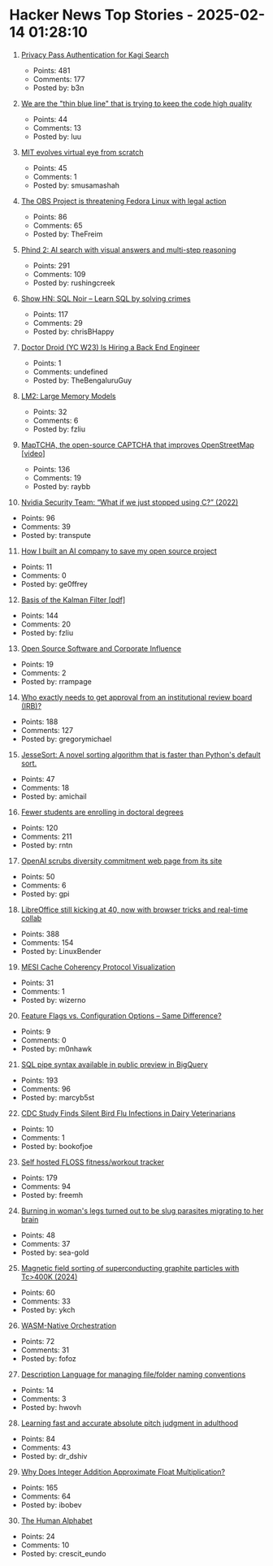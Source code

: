 # Hacker News Top Stories - 2025-02-14 01:28:10

1. [Privacy Pass Authentication for Kagi Search](https://blog.kagi.com/kagi-privacy-pass)
   - Points: 481
   - Comments: 177
   - Posted by: b3n

2. [We are the "thin blue line" that is trying to keep the code high quality](https://lore.kernel.org/lkml/20250208204416.GL1130956@mit.edu/)
   - Points: 44
   - Comments: 13
   - Posted by: luu

3. [MIT evolves virtual eye from scratch](https://eyes.mit.edu/)
   - Points: 45
   - Comments: 1
   - Posted by: smusamashah

4. [The OBS Project is threatening Fedora Linux with legal action](https://gitlab.com/fedora/sigs/flatpak/fedora-flatpaks/-/issues/39#note_2344970813)
   - Points: 86
   - Comments: 65
   - Posted by: TheFreim

5. [Phind 2: AI search with visual answers and multi-step reasoning](https://www.phind.com/blog/phind-2)
   - Points: 291
   - Comments: 109
   - Posted by: rushingcreek

6. [Show HN: SQL Noir – Learn SQL by solving crimes](https://www.sqlnoir.com)
   - Points: 117
   - Comments: 29
   - Posted by: chrisBHappy

7. [Doctor Droid (YC W23) Is Hiring a Back End Engineer](https://www.ycombinator.com/companies/doctor-droid/jobs/F0iI9UU-backend-engineer-assignment-in-description)
   - Points: 1
   - Comments: undefined
   - Posted by: TheBengaluruGuy

8. [LM2: Large Memory Models](https://arxiv.org/abs/2502.06049)
   - Points: 32
   - Comments: 6
   - Posted by: fzliu

9. [MapTCHA, the open-source CAPTCHA that improves OpenStreetMap [video]](https://fosdem.org/2025/schedule/event/fosdem-2025-5879-maptcha-the-open-source-captcha-that-improves-openstreetmap/)
   - Points: 136
   - Comments: 19
   - Posted by: raybb

10. [Nvidia Security Team: “What if we just stopped using C?” (2022)](https://blog.adacore.com/nvidia-security-team-what-if-we-just-stopped-using-c)
   - Points: 96
   - Comments: 39
   - Posted by: transpute

11. [How I built an AI company to save my open source project](https://timefold.ai/blog/how-i-built-an-ai-company-to-save-my-open-source-project)
   - Points: 11
   - Comments: 0
   - Posted by: ge0ffrey

12. [Basis of the Kalman Filter [pdf]](https://github.com/tpn/pdfs/blob/master/Understanding%20the%20Basis%20of%20the%20Kalman%20Filter%20Via%20a%20Simple%20and%20Intuitive%20Derivation%20%282012%29.pdf)
   - Points: 144
   - Comments: 20
   - Posted by: fzliu

13. [Open Source Software and Corporate Influence](https://www.alilleybrinker.com/blog/open-source-software-and-corporate-influence/)
   - Points: 19
   - Comments: 2
   - Posted by: rrampage

14. [Who exactly needs to get approval from an institutional review board (IRB)?](https://dynomight.net/irb/)
   - Points: 188
   - Comments: 127
   - Posted by: gregorymichael

15. [JesseSort: A novel sorting algorithm that is faster than Python's default sort.](https://github.com/lewj85/jessesort)
   - Points: 47
   - Comments: 18
   - Posted by: amichail

16. [Fewer students are enrolling in doctoral degrees](https://www.nature.com/articles/d41586-025-00425-4)
   - Points: 120
   - Comments: 211
   - Posted by: rntn

17. [OpenAI scrubs diversity commitment web page from its site](https://techcrunch.com/2025/02/13/openai-scrubs-diversity-commitment-web-page-from-its-site/)
   - Points: 50
   - Comments: 6
   - Posted by: gpi

18. [LibreOffice still kicking at 40, now with browser tricks and real-time collab](https://www.theregister.com/2025/02/13/libreoffice_wasm_zetaoffice/)
   - Points: 388
   - Comments: 154
   - Posted by: LinuxBender

19. [MESI Cache Coherency Protocol Visualization](https://www.scss.tcd.ie/Jeremy.Jones/vivio/caches/MESI.htm)
   - Points: 31
   - Comments: 1
   - Posted by: wizerno

20. [Feature Flags vs. Configuration Options – Same Difference?](https://www.cs.cmu.edu/~ckaestne/featureflags/)
   - Points: 9
   - Comments: 0
   - Posted by: m0nhawk

21. [SQL pipe syntax available in public preview in BigQuery](https://cloud.google.com/bigquery/docs/pipe-syntax-guide)
   - Points: 193
   - Comments: 96
   - Posted by: marcyb5st

22. [CDC Study Finds Silent Bird Flu Infections in Dairy Veterinarians](https://www.nytimes.com/2025/02/13/science/cdc-bird-flu-infections.html)
   - Points: 10
   - Comments: 1
   - Posted by: bookofjoe

23. [Self hosted FLOSS fitness/workout tracker](https://github.com/wger-project/wger)
   - Points: 179
   - Comments: 94
   - Posted by: freemh

24. [Burning in woman's legs turned out to be slug parasites migrating to her brain](https://arstechnica.com/health/2025/02/burning-in-womans-legs-turned-out-to-be-slug-parasites-digging-in-her-brain/)
   - Points: 48
   - Comments: 37
   - Posted by: sea-gold

25. [Magnetic field sorting of superconducting graphite particles with Tc>400K (2024)](https://arxiv.org/abs/2410.18020)
   - Points: 60
   - Comments: 33
   - Posted by: ykch

26. [WASM-Native Orchestration](https://wasmcloud.com/)
   - Points: 72
   - Comments: 31
   - Posted by: fofoz

27. [Description Language for managing file/folder naming conventions](https://filename.systems/en/)
   - Points: 14
   - Comments: 3
   - Posted by: hwovh

28. [Learning fast and accurate absolute pitch judgment in adulthood](https://link.springer.com/article/10.3758/s13423-024-02620-2)
   - Points: 84
   - Comments: 43
   - Posted by: dr_dshiv

29. [Why Does Integer Addition Approximate Float Multiplication?](https://probablydance.com/2025/02/08/why-does-integer-addition-approximate-float-multiplication/)
   - Points: 165
   - Comments: 64
   - Posted by: ibobev

30. [The Human Alphabet](https://publicdomainreview.org/collection/the-human-alphabet/)
   - Points: 24
   - Comments: 10
   - Posted by: crescit_eundo

